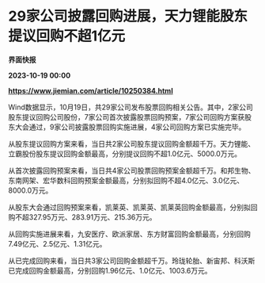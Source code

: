 # 29家公司披露回购进展，天力锂能股东提议回购不超1亿元
**界面快报**

**2023-10-19 00:00**

**https://www.jiemian.com/article/10250384.html**

Wind数据显示，10月19日，共29家公司发布股票回购相关公告。其中，2家公司股东提议回购公司股份，7家公司首次披露股票回购预案，7家公司回购方案获股东大会通过，9家公司披露股票回购实施进展，4家公司回购方案已实施完毕。

从股东提议回购方案来看，当日共2家公司股东提议回购金额超千万。天力锂能、立霸股份股东提议回购金额最高，分别提议回购不超1.0亿元、5000.0万元。

从首次披露回购预案来看，当日共4家公司股票回购预案金额超千万。和邦生物、东南网架、宏华数科回购预案金额最高，分别拟回购不超4.0亿元、3.0亿元、8000.0万元。

从股东大会通过回购预案来看，凯莱英、凯莱英、凯莱英回购金额最高，分别拟回购不超327.95万元、283.91万元、215.36万元。

从回购实施进展来看，九安医疗、欧派家居、东方财富回购金额最高，分别回购7.49亿元、2.5亿元、1.31亿元。

从已完成回购来看，当日共3家公司回购金额超千万。玲珑轮胎、新宙邦、科沃斯已完成回购金额最高，分别回购1.96亿元、1.0亿元、1003.6万元。